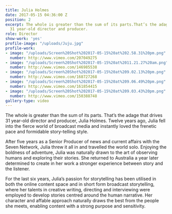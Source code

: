 ```yaml
---
title: Julia Holmes
date: 2017-05-15 04:36:00 Z
position: 2
excerpt: The whole is greater than the sum of its parts.That’s the adage that drives
  31 year-old director and producer.
role: Director
show-work: 'yes'
profile-image: "/uploads/Juju.jpg"
profile-work:
- image: "/uploads/Screen%20Shot%202017-05-15%20at%202.58.31%20pm.png"
  number: http://www.vimeo.com/207049275
- image: "/uploads/Screen%20Shot%202017-05-15%20at%2011.21.27%20am.png"
  number: http://www.vimeo.com/146985538
- image: "/uploads/Screen%20Shot%202017-05-15%20at%209.02.13%20pm.png"
  number: http://www.vimeo.com/168727268
- image: "/uploads/Screen%20Shot%202017-05-15%20at%209.06.49%20pm.png"
  number: http://www.vimeo.com/161854415
- image: "/uploads/Screen%20Shot%202017-05-15%20at%209.03.43%20pm.png"
  number: http://www.vimeo.com/150388748
gallery-type: video
---
```


The whole is greater than the sum of its parts. That’s the adage that drives 31 year-old director and producer, Julia Holmes. Twelve years ago, Julia fell into the fierce world of broadcast media and instantly loved the frenetic pace and formidable story-telling style. 

After five years as a Senior Producer of news and current affairs with the Seven Network, Julia threw it all in and travelled the world solo. Enjoying the boldness of adventure, Julia was naturally drawn to the art of observing humans and exploring their stories. She returned to Australia a year later determined to create in her work a stronger experience between story and the listener. 

For the last six years, Julia’s passion for storytelling has been utilised in both the online content space and in short form broadcast storytelling, where her talents in creative writing, directing and interviewing were employed to develop stories centred around the human narrative. Her character and affable approach naturally draws the best from the people she meets, enabling content with a strong purpose and sensitivity. 
